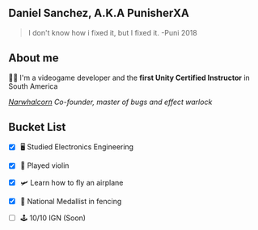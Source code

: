 ## Daniel Sanchez, A.K.A PunisherXA
> I don't know how i fixed it, but I fixed it.
> -Puni 2018

## About me
:man_technologist: I'm a videogame developer and the **first Unity Certified Instructor** in South America
<p><em><a href="https://narwhalcorn.com">Narwhalcorn</a> Co-founder, master of bugs and effect warlock</em></p>

## Bucket List
- [x] 🖥 Studied Electronics Engineering
- [x] 🎻 Played violin
- [x] 🛩 Learn how to fly an airplane
- [X] 🤺 National Medallist in fencing
- [ ] 🕹 10/10 IGN (Soon)



<!--
**danielsanchez93/danielsanchez93** is a ✨ _special_ ✨ guy.

Here are some ideas to get you started:

- 🔭 I’m currently working on ...
- 🌱 I’m currently learning ...
- 👯 I’m looking to collaborate on ...
- 🤔 I’m looking for help with ...
- 💬 Ask me about ...
- 📫 How to reach me: ...
- ⚡ Fun fact: ...
-->
